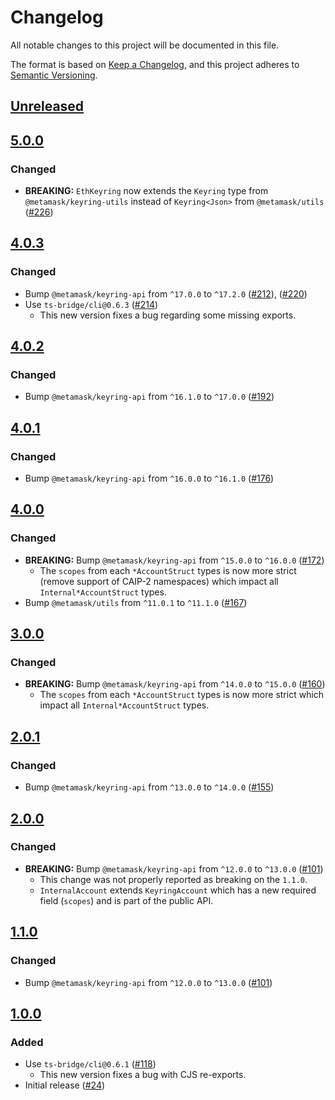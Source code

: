 # Changelog

All notable changes to this project will be documented in this file.

The format is based on [Keep a Changelog](https://keepachangelog.com/en/1.0.0/),
and this project adheres to [Semantic Versioning](https://semver.org/spec/v2.0.0.html).

## [Unreleased]

## [5.0.0]

### Changed

- **BREAKING:** `EthKeyring` now extends the `Keyring` type from `@metamask/keyring-utils` instead of `Keyring<Json>` from `@metamask/utils` ([#226](https://github.com/MetaMask/accounts/pull/226))

## [4.0.3]

### Changed

- Bump `@metamask/keyring-api` from `^17.0.0` to `^17.2.0` ([#212](https://github.com/MetaMask/accounts/pull/212)), ([#220](https://github.com/MetaMask/accounts/pull/220))
- Use `ts-bridge/cli@0.6.3` ([#214](https://github.com/MetaMask/accounts/pull/214))
  - This new version fixes a bug regarding some missing exports.

## [4.0.2]

### Changed

- Bump `@metamask/keyring-api` from `^16.1.0` to `^17.0.0` ([#192](https://github.com/MetaMask/accounts/pull/192))

## [4.0.1]

### Changed

- Bump `@metamask/keyring-api` from `^16.0.0` to `^16.1.0` ([#176](https://github.com/MetaMask/accounts/pull/176))

## [4.0.0]

### Changed

- **BREAKING:** Bump `@metamask/keyring-api` from `^15.0.0` to `^16.0.0` ([#172](https://github.com/MetaMask/accounts/pull/172))
  - The `scopes` from each `*AccountStruct` types is now more strict (remove support of CAIP-2 namespaces) which impact all `Internal*AccountStruct` types.
- Bump `@metamask/utils` from `^11.0.1` to `^11.1.0` ([#167](https://github.com/MetaMask/accounts/pull/167))

## [3.0.0]

### Changed

- **BREAKING:** Bump `@metamask/keyring-api` from `^14.0.0` to `^15.0.0` ([#160](https://github.com/MetaMask/accounts/pull/160))
  - The `scopes` from each `*AccountStruct` types is now more strict which impact all `Internal*AccountStruct` types.

## [2.0.1]

### Changed

- Bump `@metamask/keyring-api` from `^13.0.0` to `^14.0.0` ([#155](https://github.com/MetaMask/accounts/pull/155))

## [2.0.0]

### Changed

- **BREAKING:** Bump `@metamask/keyring-api` from `^12.0.0` to `^13.0.0` ([#101](https://github.com/MetaMask/accounts/pull/101))
  - This change was not properly reported as breaking on the `1.1.0`.
  - `InternalAccount` extends `KeyringAccount` which has a new required field (`scopes`) and is part of the public API.

## [1.1.0]

### Changed

- Bump `@metamask/keyring-api` from `^12.0.0` to `^13.0.0` ([#101](https://github.com/MetaMask/accounts/pull/101))

## [1.0.0]

### Added

- Use `ts-bridge/cli@0.6.1` ([#118](https://github.com/MetaMask/accounts/pull/118))
  - This new version fixes a bug with CJS re-exports.
- Initial release ([#24](https://github.com/MetaMask/accounts/pull/24))

[Unreleased]: https://github.com/MetaMask/accounts/compare/@metamask/keyring-internal-api@5.0.0...HEAD
[5.0.0]: https://github.com/MetaMask/accounts/compare/@metamask/keyring-internal-api@4.0.3...@metamask/keyring-internal-api@5.0.0
[4.0.3]: https://github.com/MetaMask/accounts/compare/@metamask/keyring-internal-api@4.0.2...@metamask/keyring-internal-api@4.0.3
[4.0.2]: https://github.com/MetaMask/accounts/compare/@metamask/keyring-internal-api@4.0.1...@metamask/keyring-internal-api@4.0.2
[4.0.1]: https://github.com/MetaMask/accounts/compare/@metamask/keyring-internal-api@4.0.0...@metamask/keyring-internal-api@4.0.1
[4.0.0]: https://github.com/MetaMask/accounts/compare/@metamask/keyring-internal-api@3.0.0...@metamask/keyring-internal-api@4.0.0
[3.0.0]: https://github.com/MetaMask/accounts/compare/@metamask/keyring-internal-api@2.0.1...@metamask/keyring-internal-api@3.0.0
[2.0.1]: https://github.com/MetaMask/accounts/compare/@metamask/keyring-internal-api@2.0.0...@metamask/keyring-internal-api@2.0.1
[2.0.0]: https://github.com/MetaMask/accounts/compare/@metamask/keyring-internal-api@1.1.0...@metamask/keyring-internal-api@2.0.0
[1.1.0]: https://github.com/MetaMask/accounts/compare/@metamask/keyring-internal-api@1.0.0...@metamask/keyring-internal-api@1.1.0
[1.0.0]: https://github.com/MetaMask/accounts/releases/tag/@metamask/keyring-internal-api@1.0.0
